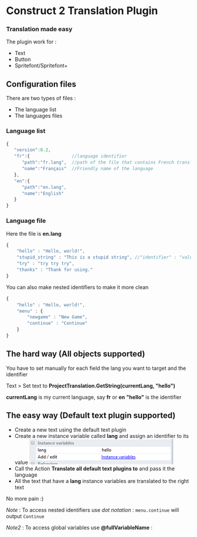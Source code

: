 # Construct 2 Translation Plugin

### Translation made easy

The plugin work for :
* Text
* Button
* Spritefont/Spritefont+

## Configuration files
There are two types of files : 
* The language list
* The languages files

### Language list
```javascript
{
   "version":0.2,
   "fr":{                //language identifier 
      "path":"fr.lang",  //path of the file that contains French translations
      "name":"Français"  //Friendly name of the language
   },
   "en":{
      "path":"en.lang",
      "name":"English"
   }
}
```

### Language file 
Here the file is **en.lang**
```javascript
{
    "hello" : "Hello, world!",
    "stupid_string" : "This is a stupid string", //"identifier" : "value"
    "try" : "try try try",
    "thanks" : "Thank for using."
}
```

You can also make nested identifiers to make it more clean
```javascript
{
    "hello" : "Hello, world!",
    "menu" : {
    	"newgame" : "New Game",
    	"continue" : "Continue"
    }
}
```

## The hard way (All objects supported)
You have to set manually for each field the lang you want to target and the identifier

Text > Set text to **ProjectTranslation.GetString(currentLang, "hello")**

**currentLang** is my current language, say **fr** or **en**
**"hello"** is the identifier

## The easy way (Default text plugin supported)
* Create a new text using the default text plugin
* Create a new instance variable called **lang** and assign an identifier to its value
![Image of Yaktocat](img/instancevar.png)
* Call the Action **Translate all default text plugins to** and pass it the language
* All the text that have a **lang** instance variables are translated to the right text

No more pain :)

*Note* : To access nested identifiers use *dot notation* : 
`menu.continue` will output `Continue`

*Note2* : To access global variables use **@fullVariableName** : 
